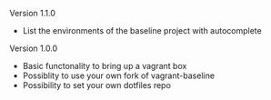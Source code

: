 Version 1.1.0

* List the environments of the baseline project with autocomplete


Version 1.0.0

* Basic functonality to bring up a vagrant box
* Possiblity to use your own fork of vagrant-baseline
* Possibility to set your own dotfiles repo
